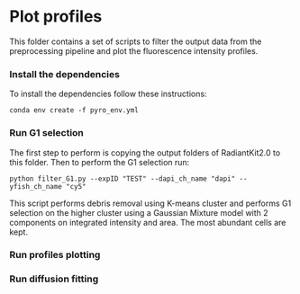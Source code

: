 # Plot profiles
This folder contains a set of scripts to filter the output data from the preprocessing pipeline and plot the fluorescence intensity profiles. 

### Install the dependencies

To install the dependencies follow these instructions: 
```
conda env create -f pyro_env.yml
```

### Run G1 selection
The first step to perform is copying the output folders of RadiantKit2.0 to this folder. Then to perform the G1 selection run: 
```
python filter_G1.py --expID "TEST" --dapi_ch_name "dapi" --yfish_ch_name "cy5"
```
This script performs debris removal using K-means cluster and performs G1 selection on the higher cluster using a Gaussian Mixture model with 2 components on integrated intensity and area. The most abundant cells are kept.

### Run profiles plotting


### Run diffusion fitting
